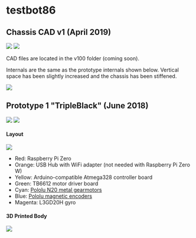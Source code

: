 # testbot86

## Chassis CAD v1 (April 2019)
![](v100/art-01.png)
![](v100/cad.png)

CAD files are located in the v100 folder (coming soon).

Internals are the same as the prototype internals shown below. Vertical space has been slightly increased and the chassis has been stiffened. 

![](v100/seethru.png)

## Prototype 1 "TripleBlack" (June 2018)
![](v001/external.jpg)
![](v001/internal1.jpg)

#### Layout
![](v001/internal2.jpg)

* Red: Raspberry Pi Zero
* Orange: USB Hub with WiFi adapter (not needed with Raspberry Pi Zero W)
* Yellow: Arduino-compatible Atmega328 controller board
* Green: TB6612 motor driver board
* Cyan: [Pololu N20 metal gearmotors](https://www.pololu.com/product/3073)
* Blue: [Pololu magnetic encoders](https://www.pololu.com/product/3081)
* Magenta: L3GD20H gyro

#### 3D Printed Body
![](v001/body.png)
